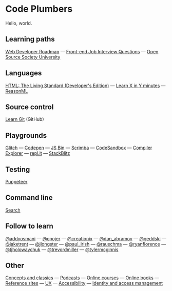 # Code Plumbers

Hello, world.

## Learning paths

[Web Developer Roadmap](https://github.com/kamranahmedse/developer-roadmap) — [Front-end Job Interview Questions](https://github.com/h5bp/Front-end-Developer-Interview-Questions) — [Open Source Society University](https://github.com/ossu/computer-science)

## Languages

[HTML: The Living Standard (Developer's Edition)](https://html.spec.whatwg.org/dev/) — [Learn X in Y minutes](https://learnxinyminutes.com/) — [ReasonML](reasonml)

## Source control

[Learn Git](https://try.github.io/) (GitHub)

## Playgrounds

[Glitch](https://glitch.com/) — [Codepen](https://codepen.io/) — [JS Bin](https://jsbin.com/) —
[Scrimba](https://scrimba.com/) — [CodeSandbox](https://codesandbox.io/) — [Compiler Explorer](https://rust.godbolt.org/) — [repl.it](https://repl.it/) — [StackBlitz](stackblitz.com)

## Testing

[Puppeteer](puppeteer)

## Command line

[Search](cli-search)

## Follow to learn

[@addyosmani](https://twitter.com/addyosmani) —
[@cpojer](https://twitter.com/cpojer) —
[@creationix](https://twitter.com/creationix) —
[@dan_abramov](https://twitter.com/dan_abramov) —
[@geddski](https://twitter.com/geddski) —
[@jaketrent](https://twitter.com/jaketrent) —
[@jlongster](https://twitter.com/jlongster) —
[@paul_irish](https://twitter.com/paul_irish) —
[@rauschma](https://twitter.com/rauschma) —
[@ryanflorence](https://twitter.com/ryanflorence) —
[@tjholowaychuk](https://twitter.com/tjholowaychuk) —
[@trevordmiller](https://twitter.com/trevordmiller) —
[@tylermcginnis](https://twitter.com/tylermcginnis)

## Other

[Concepts and classics](concepts-and-classics) — [Podcasts](podcasts) — [Online courses](online-courses) —
[Online books](online-books) — [Reference sites](reference-sites) — [UX](ux) —
[Accessibility](a11y) — [Identity and access management](iam)
